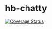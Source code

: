# hb-chatty

[![Coverage Status](https://coveralls.io/repos/github/nija/hb-chatty/badge.svg?branch=master)](https://coveralls.io/github/nija/hb-chatty?branch=master)